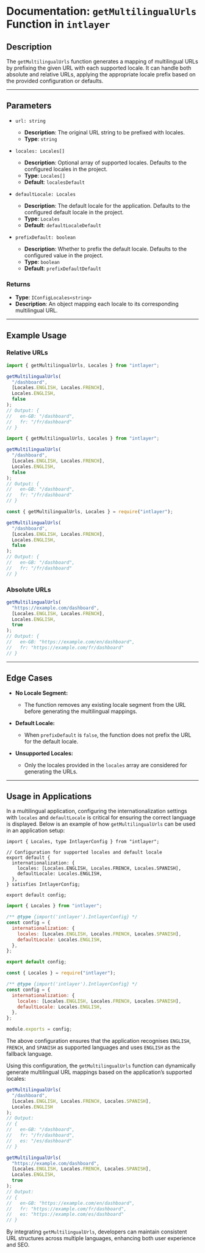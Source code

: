 # Documentation: `getMultilingualUrls` Function in `intlayer`

## Description

The `getMultilingualUrls` function generates a mapping of multilingual URLs by prefixing the given URL with each supported locale. It can handle both absolute and relative URLs, applying the appropriate locale prefix based on the provided configuration or defaults.

---

## Parameters

- `url: string`

  - **Description**: The original URL string to be prefixed with locales.
  - **Type**: `string`

- `locales: Locales[]`

  - **Description**: Optional array of supported locales. Defaults to the configured locales in the project.
  - **Type**: `Locales[]`
  - **Default**: `localesDefault`

- `defaultLocale: Locales`

  - **Description**: The default locale for the application. Defaults to the configured default locale in the project.
  - **Type**: `Locales`
  - **Default**: `defaultLocaleDefault`

- `prefixDefault: boolean`
  - **Description**: Whether to prefix the default locale. Defaults to the configured value in the project.
  - **Type**: `boolean`
  - **Default**: `prefixDefaultDefault`

### Returns

- **Type**: `IConfigLocales<string>`
- **Description**: An object mapping each locale to its corresponding multilingual URL.

---

## Example Usage

### Relative URLs

```typescript codeFormat="typescript"
import { getMultilingualUrls, Locales } from "intlayer";

getMultilingualUrls(
  "/dashboard",
  [Locales.ENGLISH, Locales.FRENCH],
  Locales.ENGLISH,
  false
);
// Output: {
//   en-GB: "/dashboard",
//   fr: "/fr/dashboard"
// }
```

```javascript codeFormat="esm"
import { getMultilingualUrls, Locales } from "intlayer";

getMultilingualUrls(
  "/dashboard",
  [Locales.ENGLISH, Locales.FRENCH],
  Locales.ENGLISH,
  false
);
// Output: {
//   en-GB: "/dashboard",
//   fr: "/fr/dashboard"
// }
```

```javascript codeFormat="commonjs"
const { getMultilingualUrls, Locales } = require("intlayer");

getMultilingualUrls(
  "/dashboard",
  [Locales.ENGLISH, Locales.FRENCH],
  Locales.ENGLISH,
  false
);
// Output: {
//   en-GB: "/dashboard",
//   fr: "/fr/dashboard"
// }
```

### Absolute URLs

```typescript
getMultilingualUrls(
  "https://example.com/dashboard",
  [Locales.ENGLISH, Locales.FRENCH],
  Locales.ENGLISH,
  true
);
// Output: {
//   en-GB: "https://example.com/en/dashboard",
//   fr: "https://example.com/fr/dashboard"
// }
```

---

## Edge Cases

- **No Locale Segment:**

  - The function removes any existing locale segment from the URL before generating the multilingual mappings.

- **Default Locale:**

  - When `prefixDefault` is `false`, the function does not prefix the URL for the default locale.

- **Unsupported Locales:**
  - Only the locales provided in the `locales` array are considered for generating the URLs.

---

## Usage in Applications

In a multilingual application, configuring the internationalization settings with `locales` and `defaultLocale` is critical for ensuring the correct language is displayed. Below is an example of how `getMultilingualUrls` can be used in an application setup:

```tsx codeFormat="typescript"
import { Locales, type IntlayerConfig } from "intlayer";

// Configuration for supported locales and default locale
export default {
  internationalization: {
    locales: [Locales.ENGLISH, Locales.FRENCH, Locales.SPANISH],
    defaultLocale: Locales.ENGLISH,
  },
} satisfies IntlayerConfig;

export default config;
```

```javascript codeFormat="esm"
import { Locales } from "intlayer";

/** @type {import('intlayer').IntlayerConfig} */
const config = {
  internationalization: {
    locales: [Locales.ENGLISH, Locales.FRENCH, Locales.SPANISH],
    defaultLocale: Locales.ENGLISH,
  },
};

export default config;
```

```javascript codeFormat="commonjs"
const { Locales } = require("intlayer");

/** @type {import('intlayer').IntlayerConfig} */
const config = {
  internationalization: {
    locales: [Locales.ENGLISH, Locales.FRENCH, Locales.SPANISH],
    defaultLocale: Locales.ENGLISH,
  },
};

module.exports = config;
```

The above configuration ensures that the application recognises `ENGLISH`, `FRENCH`, and `SPANISH` as supported languages and uses `ENGLISH` as the fallback language.

Using this configuration, the `getMultilingualUrls` function can dynamically generate multilingual URL mappings based on the application’s supported locales:

```typescript
getMultilingualUrls(
  "/dashboard",
  [Locales.ENGLISH, Locales.FRENCH, Locales.SPANISH],
  Locales.ENGLISH
);
// Output:
// {
//   en-GB: "/dashboard",
//   fr: "/fr/dashboard",
//   es: "/es/dashboard"
// }

getMultilingualUrls(
  "https://example.com/dashboard",
  [Locales.ENGLISH, Locales.FRENCH, Locales.SPANISH],
  Locales.ENGLISH,
  true
);
// Output:
// {
//   en-GB: "https://example.com/en/dashboard",
//   fr: "https://example.com/fr/dashboard",
//   es: "https://example.com/es/dashboard"
// }
```

By integrating `getMultilingualUrls`, developers can maintain consistent URL structures across multiple languages, enhancing both user experience and SEO.
